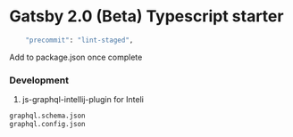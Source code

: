 # Gatsby 2.0 (Beta) Typescript starter
```bash
    "precommit": "lint-staged",
```
Add to package.json once complete

### Development
1) js-graphql-intellij-plugin for Inteli
```bash
graphql.schema.json
graphql.config.json
```
